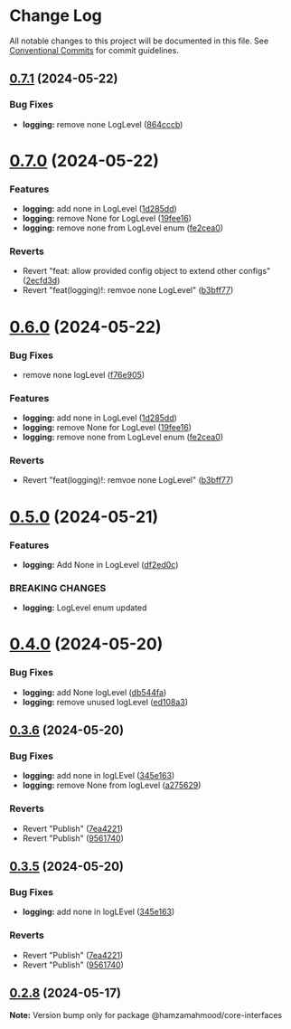 # Change Log

All notable changes to this project will be documented in this file.
See [Conventional Commits](https://conventionalcommits.org) for commit guidelines.

## [0.7.1](https://github.com/apimatic/apimatic-js-runtime/compare/@hamzamahmood/core-interfaces@0.7.0...@hamzamahmood/core-interfaces@0.7.1) (2024-05-22)

### Bug Fixes

- **logging:** remove none LogLevel ([864cccb](https://github.com/apimatic/apimatic-js-runtime/commit/864cccb04d348976e0ea3c6be2270c82309ad6ae))

# [0.7.0](https://github.com/apimatic/apimatic-js-runtime/compare/@hamzamahmood/core-interfaces@0.5.0...@hamzamahmood/core-interfaces@0.7.0) (2024-05-22)

### Features

- **logging:** add none in LogLevel ([1d285dd](https://github.com/apimatic/apimatic-js-runtime/commit/1d285dd025e5771f4417ebc7337f6c121f10721d))
- **logging:** remove None for LogLevel ([19fee16](https://github.com/apimatic/apimatic-js-runtime/commit/19fee1651249757030a53cba32070366fcf8c626))
- **logging:** remove none from LogLevel enum ([fe2cea0](https://github.com/apimatic/apimatic-js-runtime/commit/fe2cea0484b3993e2acfa6a00301e1f362789714))

### Reverts

- Revert "feat: allow provided config object to extend other configs" ([2ecfd3d](https://github.com/apimatic/apimatic-js-runtime/commit/2ecfd3d80dbb0ac1e28741d362c51ff88ea89f3f))
- Revert "feat(logging)!: remvoe none LogLevel" ([b3bff77](https://github.com/apimatic/apimatic-js-runtime/commit/b3bff7704f3827a8cd51b857dd7c728d21da2f3c))

# [0.6.0](https://github.com/apimatic/apimatic-js-runtime/compare/@hamzamahmood/core-interfaces@0.5.0...@hamzamahmood/core-interfaces@0.6.0) (2024-05-22)

### Bug Fixes

- remove none logLevel ([f76e905](https://github.com/apimatic/apimatic-js-runtime/commit/f76e90573bc1605f39ea744799def30d99d5725b))

### Features

- **logging:** add none in LogLevel ([1d285dd](https://github.com/apimatic/apimatic-js-runtime/commit/1d285dd025e5771f4417ebc7337f6c121f10721d))
- **logging:** remove None for LogLevel ([19fee16](https://github.com/apimatic/apimatic-js-runtime/commit/19fee1651249757030a53cba32070366fcf8c626))
- **logging:** remove none from LogLevel enum ([fe2cea0](https://github.com/apimatic/apimatic-js-runtime/commit/fe2cea0484b3993e2acfa6a00301e1f362789714))

### Reverts

- Revert "feat(logging)!: remvoe none LogLevel" ([b3bff77](https://github.com/apimatic/apimatic-js-runtime/commit/b3bff7704f3827a8cd51b857dd7c728d21da2f3c))

# [0.5.0](https://github.com/apimatic/apimatic-js-runtime/compare/@hamzamahmood/core-interfaces@0.4.0...@hamzamahmood/core-interfaces@0.5.0) (2024-05-21)

### Features

- **logging:** Add None in LogLevel ([df2ed0c](https://github.com/apimatic/apimatic-js-runtime/commit/df2ed0c98e673e5c0e761da513f46410005d6258))

### BREAKING CHANGES

- **logging:** LogLevel enum updated

# [0.4.0](https://github.com/apimatic/apimatic-js-runtime/compare/@hamzamahmood/core-interfaces@0.3.6...@hamzamahmood/core-interfaces@0.4.0) (2024-05-20)

### Bug Fixes

- **logging:** add None logLevel ([db544fa](https://github.com/apimatic/apimatic-js-runtime/commit/db544faadb8a5a561493204ea8eaa89b274d0484))
- **logging:** remove unused logLevel ([ed108a3](https://github.com/apimatic/apimatic-js-runtime/commit/ed108a353573bd3447c98082576fd21d80e457fd))

## [0.3.6](https://github.com/apimatic/apimatic-js-runtime/compare/@hamzamahmood/core-interfaces@0.4.0...@hamzamahmood/core-interfaces@0.3.6) (2024-05-20)

### Bug Fixes

- **logging:** add none in logLEvel ([345e163](https://github.com/apimatic/apimatic-js-runtime/commit/345e16334599d3598e3dc9430eda8a684ff83f98))
- **logging:** remove None from logLevel ([a275629](https://github.com/apimatic/apimatic-js-runtime/commit/a2756296172e4f9a12c546f1242a07edebf7cf84))

### Reverts

- Revert "Publish" ([7ea4221](https://github.com/apimatic/apimatic-js-runtime/commit/7ea422146e6c9f010a056fe1bfed5a8996eeeebe))
- Revert "Publish" ([9561740](https://github.com/apimatic/apimatic-js-runtime/commit/956174084b496d262d54256efd23ccdc19dfe0fe))

## [0.3.5](https://github.com/apimatic/apimatic-js-runtime/compare/@hamzamahmood/core-interfaces@0.4.0...@hamzamahmood/core-interfaces@0.3.5) (2024-05-20)

### Bug Fixes

- **logging:** add none in logLEvel ([345e163](https://github.com/apimatic/apimatic-js-runtime/commit/345e16334599d3598e3dc9430eda8a684ff83f98))

### Reverts

- Revert "Publish" ([7ea4221](https://github.com/apimatic/apimatic-js-runtime/commit/7ea422146e6c9f010a056fe1bfed5a8996eeeebe))
- Revert "Publish" ([9561740](https://github.com/apimatic/apimatic-js-runtime/commit/956174084b496d262d54256efd23ccdc19dfe0fe))

## [0.2.8](https://github.com/apimatic/apimatic-js-runtime/compare/@hamzamahmood/core-interfaces@0.2.7...@hamzamahmood/core-interfaces@0.2.8) (2024-05-17)

**Note:** Version bump only for package @hamzamahmood/core-interfaces
